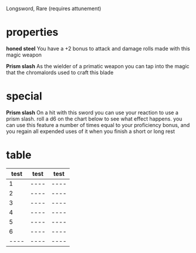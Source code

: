 Longsword, Rare (requires attunement)
# properties

**honed steel** You have a +2 bonus to attack and damage rolls made with this magic weapon

**Prism slash** As the wielder of a primatic weapon you can tap into the magic that the chromalords used to craft this blade
# special

**Prism slash** On a hit with this sword you can use your reaction to use a prism slash. roll a d6 on the chart below to see what effect happens. you can use this feature a number of times equal to your proficiency bonus, and you regain all expended uses of it when you finish a short or long rest

# table

| test | test | test |
| ---- | ---- | ---- |
| 1 | ---- | ---- |
| 2 | ---- | ---- |
| 3 | ---- | ---- |
| 4 | ---- | ---- |
| 5 | ---- | ---- |
| 6 | ---- | ---- |
| ---- | ---- | ---- |
